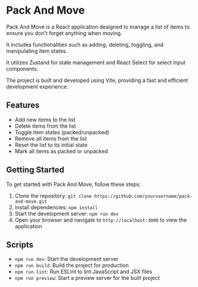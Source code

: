 # Pack And Move

Pack And Move is a React application designed to manage a list of items to ensure you don't forget anything when moving.

It includes functionalities such as adding, deleting, toggling, and manipulating item states.

It utilizes Zustand for state management and React Select for select input components.

The project is built and developed using Vite, providing a fast and efficient development experience.

## Features

- Add new items to the list
- Delete items from the list
- Toggle item states (packed/unpacked)
- Remove all items from the list
- Reset the list to its initial state
- Mark all items as packed or unpacked

## Getting Started

To get started with Pack And Move, follow these steps:

1. Clone the repository: `git clone https://github.com/yourusername/pack-and-move.git`
2. Install dependencies: `npm install`
3. Start the development server: `npm run dev`
4. Open your browser and navigate to `http://localhost:3000` to view the application

## Scripts

- `npm run dev`: Start the development server
- `npm run build`: Build the project for production
- `npm run lint`: Run ESLint to lint JavaScript and JSX files
- `npm run preview`: Start a preview server for the built project
